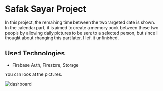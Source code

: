 
# Safak Sayar Project
In this project, the remaining time between the two targeted date is shown. In the calendar part, it is aimed to create a memory book between these two people by allowing daily pictures to be sent to a selected person, but since I thought about changing this part later, I left it unfinished.

## Used Technologies

- Firebase Auth, Firestore, Storage

  

You can look at the pictures.

![dashboard](https://github.com/byfad51/interview2023_2/blob/main/safaksayar_app/safak_sayar.png)
